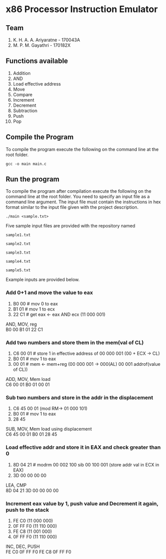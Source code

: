 # x86 Processor Instruction Emulator

## Team
1. K. H. A. A. Ariyaratne - 170043A
2. M. P. M. Gayathri - 170182X

## Functions available
1. Addition
2. AND
3. Load effective address
4. Move
5. Compare
6. Increment
7. Decrement
8. Subtraction
9. Push
10. Pop

## Compile the Program
To compile the program execute the following on the command line at the root folder.
```
gcc -o main main.c
```

## Run the program
To compile the program after compilation execute the following on the command line at the root folder. You need to specify an input file as a command line argument. The input file must contain the instructions in hex format similar to the input file given with the project description.
```
./main <sample.txt>
```

Five sample input files are provided with the repository named 

`sample1.txt` 

`sample2.txt`

`sample3.txt`

`sample4.txt`

`sample5.txt`

Example inputs are provided below.

### Add 0+1 and move the value to eax
1. B0 00 # mov 0 to eax
2. B1 01 # mov 1 to ecx
3. 22 C1 # get eax <- eax AND ecx (11 000 001)

AND, MOV, reg<br>
B0 00 B1 01 22 C1

### Add two numbers and store them in the mem(val of CL)
1. C6 00 01 # store 1 in effective address of 00 000 001 (00 + ECX -> CL)
2. B0 01 # mov 1 to eax
3. 00 01 # mem <- mem+reg (00 000 001 -> 000(AL) 00 001 addrof(value of CL))

ADD, MOV, Mem load<br>
C6 00 01 B0 01 00 01

### Sub two numbers and store in the addr in the displacement
1. C6 45 00 01 (mod RM-> 01 000 101)
2. B0 01 # mov 1 to eax
3. 28 45

SUB, MOV, Mem load using displacement<br>
C6 45 00 01 B0 01 28 45

### Load effective addr and store it in EAX and check greater than 0
1. 8D 04 21 # modrm 00 002 100 sib 00 100 001 (store addr val in ECX in EAX)
2. 3D 00 00 00 00

LEA, CMP<br>
8D 04 21 3D 00 00 00 00

### Increment eax value by 1, push value and Decrement it again, push to the stack
1. FE C0 (11 000 000)
2. 0F FF F0 (11 110 000)
3. FE C8 (11 001 000)
4. 0F FF F0 (11 110 000)

INC, DEC, PUSH<br>
FE C0 0F FF F0 FE C8 0F FF F0
